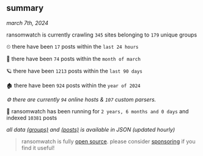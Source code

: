 
## summary
_march 7th, 2024_

ransomwatch is currently crawling `345` sites belonging to `179` unique groups

⏲ there have been `17` posts within the `last 24 hours`

🦈 there have been `74` posts within the `month of march`

🪐 there have been `1213` posts within the `last 90 days`

🏚 there have been `924` posts within the `year of 2024`

_⚙️ there are currently `94` online hosts & `107` custom parsers._

🦕 ransomwatch has been running for `2 years, 6 months and 0 days` and indexed `10381` posts

_all data  [(groups)](http://ransomwhat.telemetry.ltd/groups) and [(posts)](http://ransomwhat.telemetry.ltd/posts) is available in JSON (updated hourly)_

> ransomwatch is fully [open source](https://github.com/joshhighet/ransomwatch#ransomwatch--). please consider [sponsoring](https://github.com/sponsors/joshhighet) if you find it useful!
